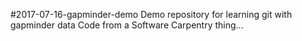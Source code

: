 #2017-07-16-gapminder-demo
Demo repository for learning git with gapminder data
Code from a Software Carpentry thing...
